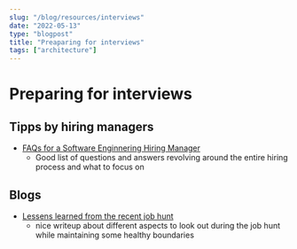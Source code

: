 ```yaml
---
slug: "/blog/resources/interviews"
date: "2022-05-13"
type: "blogpost"
title: "Preaparing for interviews"
tags: ["architecture"]
---
```


# Preparing for interviews

## Tipps by hiring managers

- [FAQs for a Software Enginnering Hiring Manager](https://blog.alishahnovin.com/2022/07/faqs-of-software-engineering-hiring.html?m=1)
  - Good list of questions and answers revolving around the entire hiring process and what to focus on

## Blogs

- [Lessens learned from the recent job hunt](https://www.jvt.me/posts/2022/05/02/lessons-learned-job-hunt/)
  - nice writeup about different aspects to look out during the job hunt while maintaining some healthy boundaries
